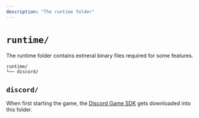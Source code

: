 ```yaml
---
description: "The runtime folder"
---
```


# `runtime/`

The runtime folder contains extneral binary files required for some features.

```bash
runtime/
└── discord/
```

## `discord/`

When first starting the game, the [Discord Game SDK](https://discord.com/developers/docs/developer-tools/game-sdk) gets downloaded into this folder.
